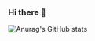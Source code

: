 ### Hi there 👋
![Anurag's GitHub stats](https://github-readme-stats.vercel.app/api?username=robonamari&show_icons=true&theme=transparent)
